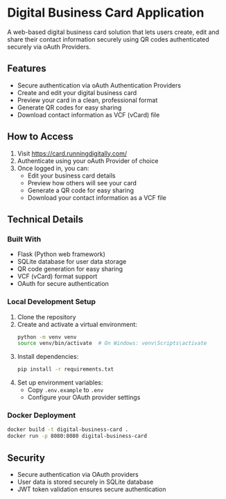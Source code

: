 # Digital Business Card Application

A web-based digital business card solution that lets users create, edit and share their contact information securely using QR codes authenticated securely via oAuth Providers.

## Features

- Secure authentication via oAuth Authentication Providers
- Create and edit your digital business card
- Preview your card in a clean, professional format
- Generate QR codes for easy sharing
- Download contact information as VCF (vCard) file

## How to Access

1. Visit https://card.runningdigitally.com/
2. Authenticate using your oAuth Provider of choice
3. Once logged in, you can:
   - Edit your business card details
   - Preview how others will see your card
   - Generate a QR code for easy sharing
   - Download your contact information as a VCF file

## Technical Details

### Built With
- Flask (Python web framework)
- SQLite database for user data storage
- QR code generation for easy sharing
- VCF (vCard) format support
- OAuth for secure authentication

### Local Development Setup

1. Clone the repository
2. Create and activate a virtual environment:
   ```bash
   python -m venv venv
   source venv/bin/activate  # On Windows: venv\Scripts\activate
   ```
3. Install dependencies:
   ```bash
   pip install -r requirements.txt
   ```
4. Set up environment variables:
   - Copy `.env.example` to `.env`
   - Configure your OAuth provider settings

### Docker Deployment

```bash
docker build -t digital-business-card .
docker run -p 8080:8080 digital-business-card
```

## Security

- Secure authentication via OAuth providers
- User data is stored securely in SQLite database
- JWT token validation ensures secure authentication
